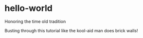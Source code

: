 # hello-world
Honoring the time old tradition

Busting through this tutorial like the kool-aid man does brick walls!
